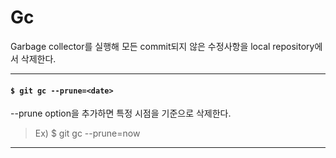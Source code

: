 # Gc

Garbage collector를 실행해 모든 commit되지 않은 수정사항을 local repository에서 삭제한다.

---

#### `$ git gc --prune=<date>`

--prune option을 추가하면 특정 시점을 기준으로 삭제한다.

> Ex) $ git gc --prune=now

---
